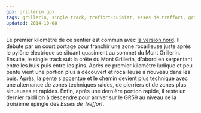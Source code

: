 ```yaml
---
gpx: grillerin.gpx
tags: grillerin, single track, treffort-cuisiat, esses de treffort, gr59
updated: 2014-10-08
---
```


Le premier kilomètre de ce sentier est commun avec [la version
nord](/single-tracks/single-du-grillerin-nord/). Il débute
par un court portage pour franchir une zone rocailleuse juste après le pylône
électrique se situant quasiment au sommet du Mont Grillerin. Ensuite, le single
track suit la crête du Mont Grillerin, d'abord en serpentant entre les buis puis
entre les pins. Après ce premier kilomètre ludique et peu pentu vient une
portion plus à découvert et rocailleuse à nouveau dans les buis. Après, la pente
s'accentue et le chemin devient plus technique avec une alternance de zones
techniques raides, de pierriers et de zones plus sinueuses et rapides. Enfin,
après une dernière portion rapide, il reste un dernier raidillon à descendre
pour arriver sur le GR59 au niveau de la troisième épingle des *Esses de
Treffort*.
